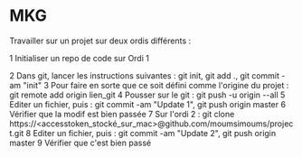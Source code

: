 # MKG

Travailler sur un projet sur deux ordis différents :

1 Initialiser un repo de code sur Ordi 1

2 Dans git, lancer les instructions suivantes : git init, git add ., git commit -am "init"
3 Pour faire en sorte que ce soit défini comme l'origine du projet : git remote add origin lien_git
4 Pousser sur le git : git push -u origin --all
5 Editer un fichier, puis : git commit -am "Update 1", git push origin master
6 Vérifier que la modif est bien passée
7 Sur l'ordi 2 : git clone https://<accesstoken_stocké_sur_mac>@github.com/moumsimoums/project.git
8 Editer un fichier, puis : git commit -am "Update 2", git push origin master
9 Vérifier que c'est bien passé
